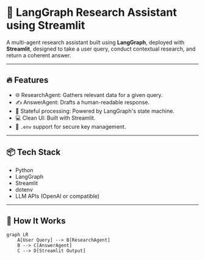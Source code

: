 # 🧠 LangGraph Research Assistant using Streamlit

A multi-agent research assistant built using **LangGraph**, deployed with **Streamlit**, designed to take a user query, conduct contextual research, and return a coherent answer.

---

## 🔥 Features

- 🌐 ResearchAgent: Gathers relevant data for a given query.
- ✍️ AnswerAgent: Drafts a human-readable response.
- 🔄 Stateful processing: Powered by LangGraph's state machine.
- 💻 Clean UI: Built with Streamlit.
- 🔐 `.env` support for secure key management.

---

## 📦 Tech Stack

- Python
- LangGraph
- Streamlit
- dotenv
- LLM APIs (OpenAI or compatible)

---

## 🚀 How It Works

```mermaid
graph LR
    A[User Query] --> B[ResearchAgent]
    B --> C[AnswerAgent]
    C --> D[Streamlit Output]
